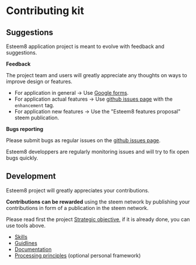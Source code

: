 # Contributing kit

## Suggestions

Esteem8 application project is meant to evolve with feedback and suggestions.

**Feedback**

The project team and users will greatly appreciate any thoughts on ways to improve design or features.

* For application in general -> Use [Google forms](https://goo.gl/6a99QQ).
* For application actual features -> Use [github issues page](https://github.com/esteem8app/esteem8app.github.io/issues) with the `enhancement` tag.
* For application new features -> Use the "Esteem8 features proposal" steem publication.

**Bugs reporting**

Please submit bugs as regular issues on the [github issues page](https://github.com/esteem8app/esteem8app.github.io/issues).

Esteem8 developpers are regularly monitoring issues and will try to fix open bugs quickly.

## Development

Esteem8 project will greatly appreciates your contributions.

**Contributions can be rewarded** using the steem network by publishing your contributions in form of a publication in the steem network.

Please read first the project [Strategic objective](https://github.com/esteem8app/esteem8app.github.io/blob/master/docs/Strategic-objective.md), if it is already done, you can use tools above.

* [Skills](https://github.com/esteem8app/esteem8app.github.io/blob/master/docs/contributing-kit/Skills.md)
* [Guidlines](https://github.com/esteem8app/esteem8app.github.io/blob/master/docs/contributing-kit/Guidlines.md)
* [Documentation](https://github.com/esteem8app/esteem8app.github.io/blob/master/docs/contributing-kit/Documentation.md)
* [Processing principles](https://github.com/esteem8app/esteem8app.github.io/blob/master/docs/contributing-kit/Processing-principles.md) (optional personal framework)

